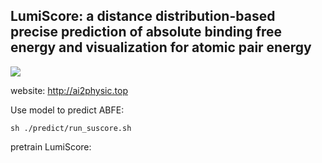 ## LumiScore: a distance distribution-based precise prediction of absolute binding free energy and visualization for atomic pair energy

![](https://github.com/lingcon01/LumiScore/blob/master/SuScore/frame.png)

website: http://ai2physic.top

Use model to predict ABFE:
```
sh ./predict/run_suscore.sh
```

pretrain LumiScore:
```
```


